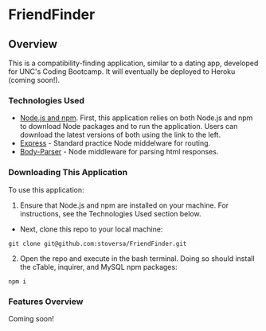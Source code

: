 # FriendFinder

## Overview
This is a compatibility-finding application, similar to a dating app, developed for UNC's Coding Bootcamp. It will eventually be deployed to Heroku (coming soon!).

### Technologies Used
- [Node.js and npm](https://nodejs.org/en/download/ "Download Node.js and npm"). First, this application relies on both Node.js and npm to download Node packages and to run the application. Users can download the latest versions of both using the link to the left.
- [Express](https://expressjs.com/ "Express") - Standard practice Node middelware for routing.
- [Body-Parser](https://www.npmjs.com/package/body-parser-json "Body-Paser") - Node middleware for parsing html responses.


### Downloading This Application
To use this application:

1. Ensure that Node.js and npm are installed on your machine. For instructions, see the Technologies Used section below.
- Next, clone this repo to your local machine:
```
git clone git@github.com:stoversa/FriendFinder.git
```
2. Open the repo and execute in the bash terminal. Doing so should install the cTable, inquirer, and MySQL npm packages:
```
npm i
```

### Features Overview

Coming soon!